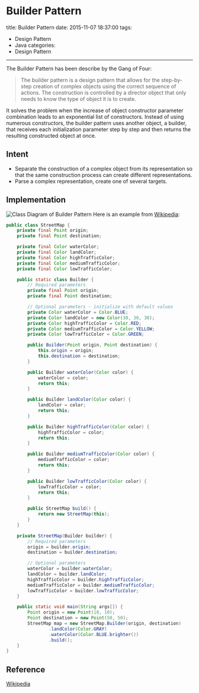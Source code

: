 # Builder Pattern

title:  Builder Pattern
date: 2015-11-07 18:37:00
tags:
- Design Pattern
- Java
categories:
- Design Pattern

---

The Builder Pattern has been describe by the Gang of Four:
> The builder pattern is a design pattern that allows for the step-by-step creation of complex objects using the correct sequence of actions. The construction is controlled by a director object that only needs to know the type of object it is to create.

<!--more-->

It solves the problem when the increase of object constructor parameter combination leads to an exponential list of constructors.  Instead of using numerous constructors, the builder pattern uses another object, a builder, that receives each initialization parameter step by step and then returns the resulting constructed object at once.

## Intent
- Separate the construction of a complex object from its representation so that the same construction process can create different representations.
- Parse a complex representation, create one of several targets.

## Implementation
![Class Diagram of Builder Pattern](http://i.imgur.com/xM5PhmB.png)
Here is an example from [Wikipedia](https://en.wikipedia.org/wiki/Builder_pattern):
``` java
public class StreetMap {
    private final Point origin;
    private final Point destination;

    private final Color waterColor;
    private final Color landColor;
    private final Color highTrafficColor;
    private final Color mediumTrafficColor;
    private final Color lowTrafficColor;

    public static class Builder {
        // Required parameters
        private final Point origin;
        private final Point destination;

        // Optional parameters - initialize with default values
        private Color waterColor = Color.BLUE;
        private Color landColor = new Color(30, 30, 30);
        private Color highTrafficColor = Color.RED;
        private Color mediumTrafficColor = Color.YELLOW;
        private Color lowTrafficColor = Color.GREEN;

        public Builder(Point origin, Point destination) {
            this.origin = origin;
            this.destination = destination;
        }

        public Builder waterColor(Color color) {
            waterColor = color;
            return this;
        }

        public Builder landColor(Color color) {
            landColor = color;
            return this;
        }

        public Builder highTrafficColor(Color color) {
            highTrafficColor = color;
            return this;
        }

        public Builder mediumTrafficColor(Color color) {
            mediumTrafficColor = color;
            return this;
        }

        public Builder lowTrafficColor(Color color) {
            lowTrafficColor = color;
            return this;
        }

        public StreetMap build() {
            return new StreetMap(this);
        }
    }

    private StreetMap(Builder builder) {
        // Required parameters
        origin = builder.origin;
        destination = builder.destination;

        // Optional parameters
        waterColor = builder.waterColor;
        landColor = builder.landColor;
        highTrafficColor = builder.highTrafficColor;
        mediumTrafficColor = builder.mediumTrafficColor;
        lowTrafficColor = builder.lowTrafficColor;
    }

    public static void main(String args[]) {
        Point origin = new Point(10, 10);
        Point destination = new Point(50, 50);
        StreetMap map = new StreetMap.Builder(origin, destination)
                .landColor(Color.GRAY)
                .waterColor(Color.BLUE.brighter())
                .build();
    }
}
```

## Reference
[Wikipedia](https://en.wikipedia.org/wiki/Builder_pattern)